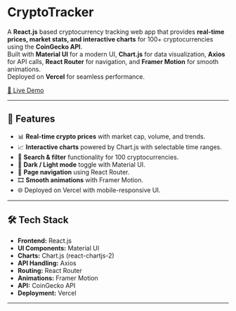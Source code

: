 # CryptoTracker

A **React.js** based cryptocurrency tracking web app that provides **real-time prices, market stats, and interactive charts** for 100+ cryptocurrencies using the **CoinGecko API**.  
Built with **Material UI** for a modern UI, **Chart.js** for data visualization, **Axios** for API calls, **React Router** for navigation, and **Framer Motion** for smooth animations.  
Deployed on **Vercel** for seamless performance.  

[🔗 Live Demo](https://your-vercel-project.vercel.app) 

---

## 🚀 Features
- 📊 **Real-time crypto prices** with market cap, volume, and trends.  
- 📈 **Interactive charts** powered by Chart.js with selectable time ranges.  
- 🔎 **Search & filter** functionality for 100 cryptocurrencies.  
- 🌙 **Dark / Light mode** toggle with Material UI.  
- 🔄 **Page navigation** using React Router.  
- 🎞️ **Smooth animations** with Framer Motion.  
- 🌐 Deployed on Vercel with mobile-responsive UI.  

---

## 🛠️ Tech Stack
- **Frontend:** React.js  
- **UI Components:** Material UI  
- **Charts:** Chart.js (react-chartjs-2)  
- **API Handling:** Axios  
- **Routing:** React Router  
- **Animations:** Framer Motion  
- **API:** CoinGecko API  
- **Deployment:** Vercel  

---




